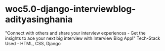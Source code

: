 # woc5.0-django-interviewblog-adityasinghania
"Connect with others and share your interview experiences - Get the insights to ace your next big interview with Interview Blog App!"
            Tech-Stack Used - HTML, CSS, Django
